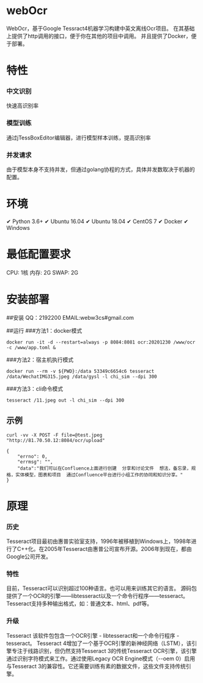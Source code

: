 # webOcr
WebOcr，基于Google Tessract4机器学习构建中英文离线Ocr项目。 在其基础上提供了http调用的接口，便于你在其他的项目中调用。 并且提供了Docker，便于部署。

# 特性
### 中文识别
快速高识别率

### 模型训练
通过jTessBoxEditor编辑器，进行模型样本训练，提高识别率

### 并发请求
由于模型本身不支持并发，但通过golang协程的方式，具体并发数取决于机器的配置。

# 环境
✔ Python 3.6+
✔ Ubuntu 16.04
✔ ️Ubuntu 18.04
✔ CentOS 7
✔ Docker
✔ Windows

# 最低配置要求
CPU: 1核
内存: 2G
SWAP: 2G

# 安装部署
##安装
QQ：2192200
EMAIL:webw3cs#gmail.com

##运行
###方法1：docker模式
```
docker run -it -d --restart=always -p 8084:8081 ocr:20201230 /www/ocr -c /www/app.toml &
```
###方法2：宿主机执行模式
```
docker run --rm -v ${PWD}:/data 53349c6654c6 tesseract /data/WechatIMG315.jpeg /data/gysl -l chi_sim --dpi 300
```
###方法3：cli命令模式
```
tesseract /11.jpeg out -l chi_sim --dpi 300
```

## 示例
```
curl -vv -X POST -F file=@test.jpeg "http://81.70.50.12:8084/ocr/upload"
```
```
{
    "errno": 0,
    "errmsg": "",
    "data":"我们可以在Confluence上面进行创建  分享和讨论文件  想法，备忘录，规格，实体模型，图表和项目  通过Confluence平台进行小组工作的协同和知识分享。"
}
```

# 原理
### 历史
Tesseract项目最初由惠普实验室支持，1996年被移植到Windows上，1998年进行了C++化。在2005年Tesseract由惠普公司宣布开源。2006年到现在，都由Google公司开发。
### 特性
目前，Tesseract可以识别超过100种语言。也可以用来训练其它的语言。
源码包提供了一个OCR的引擎——libtesseract以及一个命令行程序——tesseract。
Tesseract支持多种输出格式，如：普通文本、html、pdf等。
### 升级
Tesseract 该软件包包含一个OCR引擎 -  libtesseract和一个命令行程序 -  tesseract。 Tesseract 4增加了一个基于OCR引擎的新神经网络（LSTM），该引擎专注于线路识别，但仍然支持Tesseract 3的传统Tesseract OCR引擎，该引擎通过识别字符模式来工作。通过使用Legacy OCR Engine模式（--oem 0）启用与Tesseract 3的兼容性。它还需要训练有素的数据文件，这些文件支持传统引擎。

